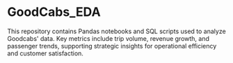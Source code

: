 # GoodCabs_EDA
This repository contains Pandas notebooks and SQL scripts used to analyze Goodcabs' data. Key metrics include trip volume, revenue growth, and passenger trends, supporting strategic insights for operational efficiency and customer satisfaction.
